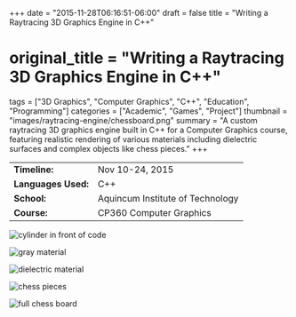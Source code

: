 +++
date = "2015-11-28T06:16:51-06:00"
draft = false
title = "Writing a Raytracing 3D Graphics Engine in C++"
# original_title = "Writing a Raytracing 3D Graphics Engine in C++"
tags = ["3D Graphics", "Computer Graphics", "C++", "Education", "Programming"]
categories = ["Academic", "Games", "Project"]
thumbnail = "images/raytracing-engine/chessboard.png"
summary = "A custom raytracing 3D graphics engine built in C++ for a Computer Graphics course, featuring realistic rendering of various materials including dielectric surfaces and complex objects like chess pieces."
+++

| | |
| --- | --- |
| **Timeline:** | Nov 10-24, 2015 |
| **Languages Used:** | C++ |
| **School:** | Aquincum Institute of Technology |
| **Course:** | CP360 Computer Graphics |

![cylinder in front of code](../../images/raytracing-engine/cylinder.png)

![gray material](../../images/raytracing-engine/gray.png)

![dielectric material](../../images/raytracing-engine/dielectric.png)

![chess pieces](../../images/raytracing-engine/chesspieces.png)

![full chess board](../../images/raytracing-engine/chessboard.png)
